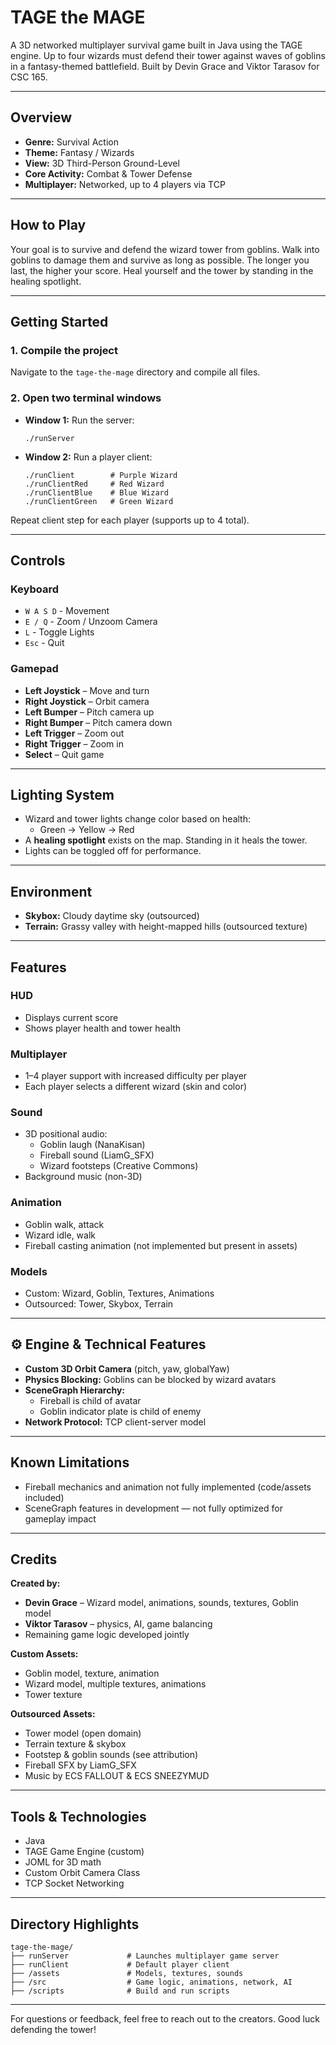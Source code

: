 # TAGE the MAGE

A 3D networked multiplayer survival game built in Java using the TAGE engine. Up to four wizards must defend their tower against waves of goblins in a fantasy-themed battlefield. Built by Devin Grace and Viktor Tarasov for CSC 165.

---

##  Overview

- **Genre:** Survival Action  
- **Theme:** Fantasy / Wizards  
- **View:** 3D Third-Person Ground-Level  
- **Core Activity:** Combat & Tower Defense  
- **Multiplayer:** Networked, up to 4 players via TCP

---

##  How to Play

Your goal is to survive and defend the wizard tower from goblins. Walk into goblins to damage them and survive as long as possible. The longer you last, the higher your score. Heal yourself and the tower by standing in the healing spotlight.

---

##  Getting Started

### 1. Compile the project

Navigate to the `tage-the-mage` directory and compile all files.

### 2. Open two terminal windows

- **Window 1:** Run the server:
  ```
  ./runServer
  ```

- **Window 2:** Run a player client:
  ```
  ./runClient        # Purple Wizard
  ./runClientRed     # Red Wizard
  ./runClientBlue    # Blue Wizard
  ./runClientGreen   # Green Wizard
  ```

Repeat client step for each player (supports up to 4 total).

---

##  Controls

### Keyboard
- `W A S D` - Movement
- `E / Q` - Zoom / Unzoom Camera
- `L` - Toggle Lights
- `Esc` - Quit

### Gamepad
- **Left Joystick** – Move and turn
- **Right Joystick** – Orbit camera
- **Left Bumper** – Pitch camera up
- **Right Bumper** – Pitch camera down
- **Left Trigger** – Zoom out
- **Right Trigger** – Zoom in
- **Select** – Quit game

---

##  Lighting System

- Wizard and tower lights change color based on health:
  - Green → Yellow → Red
- A **healing spotlight** exists on the map. Standing in it heals the tower.
- Lights can be toggled off for performance.

---

##  Environment

- **Skybox:** Cloudy daytime sky (outsourced)
- **Terrain:** Grassy valley with height-mapped hills (outsourced texture)

---

##  Features

### HUD
- Displays current score
- Shows player health and tower health

### Multiplayer
- 1–4 player support with increased difficulty per player
- Each player selects a different wizard (skin and color)

### Sound
- 3D positional audio:
  - Goblin laugh (NanaKisan)
  - Fireball sound (LiamG_SFX)
  - Wizard footsteps (Creative Commons)
- Background music (non-3D)

### Animation
- Goblin walk, attack
- Wizard idle, walk
- Fireball casting animation (not implemented but present in assets)

### Models
-  Custom: Wizard, Goblin, Textures, Animations
-  Outsourced: Tower, Skybox, Terrain

---

## ⚙ Engine & Technical Features

- **Custom 3D Orbit Camera** (pitch, yaw, globalYaw)
- **Physics Blocking:** Goblins can be blocked by wizard avatars
- **SceneGraph Hierarchy:**
  - Fireball is child of avatar
  - Goblin indicator plate is child of enemy
- **Network Protocol:** TCP client-server model

---

##  Known Limitations

- Fireball mechanics and animation not fully implemented (code/assets included)
- SceneGraph features in development — not fully optimized for gameplay impact

---

##  Credits

**Created by:**
- **Devin Grace** – Wizard model, animations, sounds, textures, Goblin model
- **Viktor Tarasov** –  physics, AI, game balancing
- Remaining game logic developed jointly

**Custom Assets:**
- Goblin model, texture, animation
- Wizard model, multiple textures, animations
- Tower texture

**Outsourced Assets:**
- Tower model (open domain)
- Terrain texture & skybox
- Footstep & goblin sounds (see attribution)
- Fireball SFX by LiamG_SFX
- Music by ECS FALLOUT & ECS SNEEZYMUD

---

##  Tools & Technologies

- Java
- TAGE Game Engine (custom)
- JOML for 3D math
- Custom Orbit Camera Class
- TCP Socket Networking

---

##  Directory Highlights

```
tage-the-mage/
├── runServer             # Launches multiplayer game server
├── runClient             # Default player client
├── /assets               # Models, textures, sounds
├── /src                  # Game logic, animations, network, AI
├── /scripts              # Build and run scripts
```

---

For questions or feedback, feel free to reach out to the creators. Good luck defending the tower!
